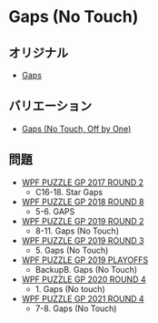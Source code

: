 # Gaps (No Touch)

## オリジナル
- [Gaps](gaps.md)

## バリエーション
- [Gaps (No Touch, Off by One)](gaps-notouch-offbyone.md)

## 問題
- [WPF PUZZLE GP 2017 ROUND 2](../questions/wpfpgp2017-2.md)
	- C16-18. Star Gaps
- [WPF PUZZLE GP 2018 ROUND 8](../questions/wpfpgp2018-8.md)
	- 5-6. GAPS
- [WPF PUZZLE GP 2019 ROUND 2](../questions/wpfpgp2019-2.md)
	- 8-11. Gaps (No Touch)
- [WPF PUZZLE GP 2019 ROUND 3](../questions/wpfpgp2019-3.md)
	- 5\. Gaps (No Touch)
- [WPF PUZZLE GP 2019 PLAYOFFS](../questions/wpfpgp2019-po.md)
	- BackupB. Gaps (No Touch)
- [WPF PUZZLE GP 2020 ROUND 4](../questions/wpfpgp2020-4.md)
	- 1\. Gaps (No touch)
- [WPF PUZZLE GP 2021 ROUND 4](../questions/wpfpgp2021-4.md)
	- 7-8. Gaps (No Touch)
